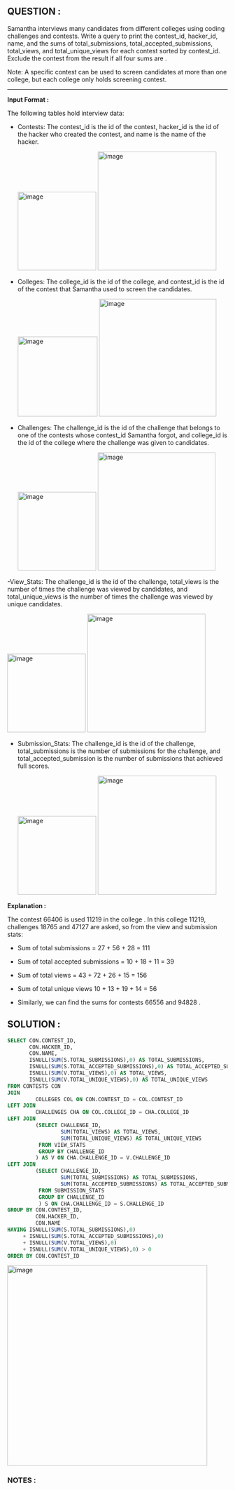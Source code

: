 ## QUESTION :

Samantha interviews many candidates from different colleges using coding challenges and contests. Write a query to print the contest_id, hacker_id, name, and the sums of total_submissions, total_accepted_submissions, total_views, and total_unique_views for each contest sorted by contest_id. Exclude the contest from the result if all four sums are .

Note: A specific contest can be used to screen candidates at more than one college, but each college only holds  screening contest.

----

**Input Format :**

The following tables hold interview data:

- Contests: The contest_id is the id of the contest, hacker_id is the id of the hacker who created the contest, and name is the name of the hacker.

  <img width="179" alt="image" src="https://github.com/user-attachments/assets/c5a370db-e86f-4427-b94c-be31563f44e6" />  <img width="271" alt="image" src="https://github.com/user-attachments/assets/3d50f34c-3d1d-4c39-8acc-2d1ed08591bf" />


- Colleges: The college_id is the id of the college, and contest_id is the id of the contest that Samantha used to screen the candidates.

  <img width="182" alt="image" src="https://github.com/user-attachments/assets/2394e85f-a677-4b86-964a-0ec0b4c7b635" />  <img width="268" alt="image" src="https://github.com/user-attachments/assets/8aef288e-9261-421b-b7bb-4179205f0603" />


- Challenges: The challenge_id is the id of the challenge that belongs to one of the contests whose contest_id Samantha forgot, and college_id is the id of the college where the challenge was given to candidates.

  <img width="179" alt="image" src="https://github.com/user-attachments/assets/aae3a1e3-e818-4430-a48c-46522caff4b0" />  <img width="269" alt="image" src="https://github.com/user-attachments/assets/14259ed3-afff-455b-9e5c-b4b7af28478d" />


-View_Stats: The challenge_id is the id of the challenge, total_views is the number of times the challenge was viewed by candidates, and total_unique_views is the number of times the challenge was viewed by unique candidates.

<img width="179" alt="image" src="https://github.com/user-attachments/assets/6f82c8fe-7716-4911-b49a-977ce389c1a6" />  <img width="270" alt="image" src="https://github.com/user-attachments/assets/a550891c-2054-475a-8a2b-8583a10c3ab1" />


- Submission_Stats: The challenge_id is the id of the challenge, total_submissions is the number of submissions for the challenge, and total_accepted_submission is the number of submissions that achieved full scores.

  <img width="179" alt="image" src="https://github.com/user-attachments/assets/61e4b0fd-52ee-4ae6-b072-e9f6b618c5d2" />  <img width="271" alt="image" src="https://github.com/user-attachments/assets/251bb0fc-a730-4a62-910b-28ea9803f0c8" />


**Explanation :**

The contest 66406 is used 11219 in the college . In this college 11219, challenges 18765  and 47127 are asked, so from the view and submission stats:

- Sum of total submissions = 27 + 56 + 28 = 111 

- Sum of total accepted submissions = 10 + 18 + 11 = 39

- Sum of total views = 43 + 72 + 26 + 15 = 156

- Sum of total unique views 10 + 13 + 19 + 14 = 56

- Similarly, we can find the sums for contests 66556 and 94828 .

## SOLUTION :

```sql
SELECT CON.CONTEST_ID, 
       CON.HACKER_ID,
       CON.NAME,
       ISNULL(SUM(S.TOTAL_SUBMISSIONS),0) AS TOTAL_SUBMISSIONS,
       ISNULL(SUM(S.TOTAL_ACCEPTED_SUBMISSIONS),0) AS TOTAL_ACCEPTED_SUBMISSIONS ,
       ISNULL(SUM(V.TOTAL_VIEWS),0) AS TOTAL_VIEWS,
       ISNULL(SUM(V.TOTAL_UNIQUE_VIEWS),0) AS TOTAL_UNIQUE_VIEWS
FROM CONTESTS CON
JOIN 
         COLLEGES COL ON CON.CONTEST_ID = COL.CONTEST_ID
LEFT JOIN 
         CHALLENGES CHA ON COL.COLLEGE_ID = CHA.COLLEGE_ID
LEFT JOIN 
         (SELECT CHALLENGE_ID,
                 SUM(TOTAL_VIEWS) AS TOTAL_VIEWS,
                 SUM(TOTAL_UNIQUE_VIEWS) AS TOTAL_UNIQUE_VIEWS
          FROM VIEW_STATS
          GROUP BY CHALLENGE_ID
         ) AS V ON CHA.CHALLENGE_ID = V.CHALLENGE_ID
LEFT JOIN 
         (SELECT CHALLENGE_ID,
                 SUM(TOTAL_SUBMISSIONS) AS TOTAL_SUBMISSIONS,
                 SUM(TOTAL_ACCEPTED_SUBMISSIONS) AS TOTAL_ACCEPTED_SUBMISSIONS
          FROM SUBMISSION_STATS
          GROUP BY CHALLENGE_ID
          ) S ON CHA.CHALLENGE_ID = S.CHALLENGE_ID
GROUP BY CON.CONTEST_ID, 
         CON.HACKER_ID,
         CON.NAME
HAVING ISNULL(SUM(S.TOTAL_SUBMISSIONS),0) 
     + ISNULL(SUM(S.TOTAL_ACCEPTED_SUBMISSIONS),0) 
     + ISNULL(SUM(V.TOTAL_VIEWS),0) 
     + ISNULL(SUM(V.TOTAL_UNIQUE_VIEWS),0) > 0
ORDER BY CON.CONTEST_ID
```

<img width="457" alt="image" src="https://github.com/user-attachments/assets/598bd1cc-cb42-499d-9cd5-db502dba8a72" />


### NOTES :
